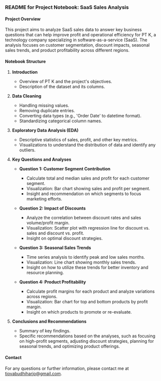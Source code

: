 ### README for Project Notebook: SaaS Sales Analysis

#### Project Overview
This project aims to analyze SaaS sales data to answer key business questions that can help improve profit and operational efficiency for PT K, a technology company specializing in software-as-a-service (SaaS). The analysis focuses on customer segmentation, discount impacts, seasonal sales trends, and product profitability across different regions.

#### Notebook Structure

1. **Introduction**
   - Overview of PT K and the project's objectives.
   - Description of the dataset and its columns.

2. **Data Cleaning**
   - Handling missing values.
   - Removing duplicate entries.
   - Converting data types (e.g., 'Order Date' to datetime format).
   - Standardizing categorical column names.

3. **Exploratory Data Analysis (EDA)**
   - Descriptive statistics of sales, profit, and other key metrics.
   - Visualizations to understand the distribution of data and identify any outliers.

4. **Key Questions and Analyses**
   - **Question 1: Customer Segment Contribution**
     - Calculate total and median sales and profit for each customer segment.
     - Visualization: Bar chart showing sales and profit per segment.
     - Insight and recommendation on which segments to focus marketing efforts.
   
   - **Question 2: Impact of Discounts**
     - Analyze the correlation between discount rates and sales volume/profit margin.
     - Visualization: Scatter plot with regression line for discount vs. sales and discount vs. profit.
     - Insight on optimal discount strategies.
   
   - **Question 3: Seasonal Sales Trends**
     - Time series analysis to identify peak and low sales months.
     - Visualization: Line chart showing monthly sales trends.
     - Insight on how to utilize these trends for better inventory and resource planning.
   
   - **Question 4: Product Profitability**
     - Calculate profit margins for each product and analyze variations across regions.
     - Visualization: Bar chart for top and bottom products by profit margin.
     - Insight on which products to promote or re-evaluate.
  
5. **Conclusions and Recommendations**
   - Summary of key findings.
   - Specific recommendations based on the analyses, such as focusing on high-profit segments, adjusting discount strategies, planning for seasonal trends, and optimizing product offerings.
  
#### Contact
For any questions or further information, please contact me at tiovabudhiharjo@gmail.com.
